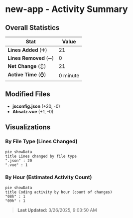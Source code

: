 # new-app - Activity Summary 

## Overall Statistics

| Stat                   | Value                                                             |
| ---------------------- | ----------------------------------------------------------------- |
| **Lines Added** (➕)   | 21                                          |
| **Lines Removed** (➖) | 0                                        |
| **Net Change** (↕)    | 21                |
| **Active Time** (⌚)   | 0 minute |


## Modified Files
- **jsconfig.json** (+20, -0)
- **Absatz.vue** (+1, -0)

## Visualizations

### By File Type (Lines Changed)

```mermaid
pie showData
title Lines changed by file type
".json" : 20
".vue" : 1
```

### By Hour (Estimated Activity Count)

```mermaid
pie showData
title Coding activity by hour (count of changes)
"08h" : 1
"09h" : 1
```


> **Last Updated:** 3/26/2025, 9:03:50 AM